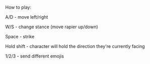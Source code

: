 How to play:

A/D - move left/right

W/S - change stance (move rapier up/down)

Space - strike

Hold shift - character will hold the direction they're currently facing

1/2/3 - send different emojis
